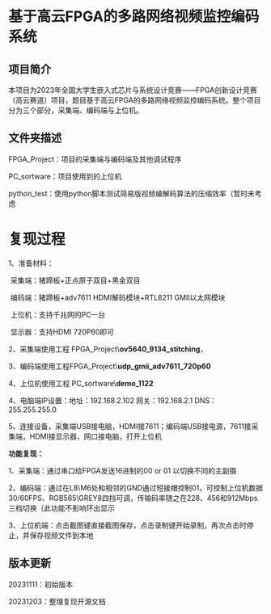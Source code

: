 # 基于高云FPGA的多路网络视频监控编码系统

## 项目简介

本项目为2023年全国大学生嵌入式芯片与系统设计竞赛——FPGA创新设计竞赛（高云赛道）项目，题目基于高云FPGA的多路网络视频监控编码系统。整个项目分为三个部分，采集端、编码端与上位机。



## 文件夹描述

FPGA_Project：项目的采集端与编码端及其他调试程序

PC_sortware：项目使用到的上位机

python_test：使用python脚本测试简易版视频编解码算法的压缩效率（暂时未考虑



# 复现过程

1、准备材料：

​	采集端：猪蹄板+正点原子双目+黑金双目

​	编码端：猪蹄板+adv7611 HDMI解码模块+RTL8211 GMII以太网模块

​	上位机：支持千兆网的PC一台

​	显示器：支持HDMI 720P60即可

2、采集端使用工程 FPGA_Project\\**ov5640_9134_stitching**，

3、编码端使用工程FPGA_Project\\**udp_gmii_adv7611_720p60**

4、上位机使用工程 PC_sortware\\**demo_1122**

4、电脑端IP设置：地址：192.168.2.102  网关：192.168.2.1 DNS：255.255.255.0

5、连接设备，采集端USB接电脑，HDMI接7611；编码端USB接电源，7611接采集端，HDMI接显示器，网口接电脑，打开上位机



**功能复现：**

1、采集端：通过串口给FPGA发送16进制的00 or 01 以切换不同的主副摄

2、编码端：通过在L8\M6处和相邻的GND通过短接帽控制01，可控制上位机数据 30/60FPS、RGB565\GREY8四挡可调，传输码率随之在228、456和912Mbps三档切换（此功能不影响环出显示

3、上位机端：点击截图键直接截图保存，点击录制键开始录制，再次点击时停止，并保存视频文件到本地



## 版本更新

20231111：初始版本

20231203：整理复现开源文档


